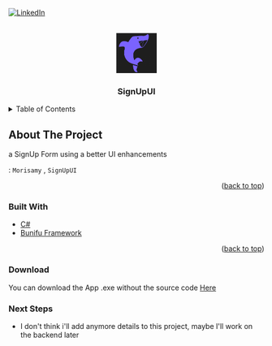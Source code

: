 [![LinkedIn][linkedin-shield]][linkedin-url]



<!-- PROJECT LOGO -->
<br />
<div align="center">
  <a href="https://github.com/Morisamy/SignUpUI">
    <img src="https://github.com/Morisamy/LoginModernUI/blob/master/LoginModernUI/Images/2.PNG" alt="Logo" width="80" height="80">
  </a>

<h3 align="center">SignUpUI</h3>

  
</div>



<!-- TABLE OF CONTENTS -->
<details>
  <summary>Table of Contents</summary>
  <ol>
    <li>
      <a href="#about-the-project">About The Project</a>
      <ul>
        <li><a href="#built-with">Built With</a></li> 
        <li>
         <a href="#download">Download</a></li>
      </ul>
    </li>
     <li>
      <a href="#next-steps">Next Steps</a>
  </li>
  </ol>
</details>



<!-- ABOUT THE PROJECT -->
## About The Project

a SignUp Form using a better UI enhancements

: `Morisamy` , `SignUpUI`

<p align="right">(<a href="#top">back to top</a>)</p>



### Built With

* [C#](https://dotnet.microsoft.com/apps/aspnet/web-apps/)
* [Bunifu Framework](https://bunifuframework.com/)
<p align="right">(<a href="#top">back to top</a>)</p>

### Download

You can download the App .exe without the source code [Here](https://raw.githubusercontent.com/Morisamy/SignUpUI/main/bin/Debug/LoginUI.exe)

### Next Steps

* I don't think i'll add anymore details to this project, maybe I'll work on the backend later



<!-- MARKDOWN LINKS & IMAGES -->
<!-- https://www.markdownguide.org/basic-syntax/#reference-style-links -->

[linkedin-shield]: https://img.shields.io/badge/-LinkedIn-black.svg?style=for-the-badge&logo=linkedin&colorB=555
[linkedin-url]: https://eg.linkedin.com/in/mohamed-samy92

